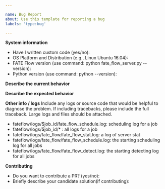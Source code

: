 ```yaml
---

name: Bug Report
about: Use this template for reporting a bug
labels: 'type:bug'

---
```


**System information**

- Have I written custom code (yes/no):
- OS Platform and Distribution (e.g., Linux Ubuntu 16.04):
- FATE Flow version (use command: python fate_flow_server.py --version):
- Python version (use command: python --version):

**Describe the current behavior**

**Describe the expected behavior**

**Other info / logs** Include any logs or source code that would be helpful to
diagnose the problem. If including tracebacks, please include the full
traceback. Large logs and files should be attached.

- fateflow/logs/$job_id/fate_flow_schedule.log: scheduling log for a job
- fateflow/logs/$job_id/* : all logs for a job
- fateflow/logs/fate_flow/fate_flow_stat.log: a log of server stat
- fateflow/logs/fate_flow/fate_flow_schedule.log: the starting scheduling log for all jobs
- fateflow/logs/fate_flow/fate_flow_detect.log: the starting detecting log for all jobs

**Contributing**

- Do you want to contribute a PR? (yes/no):
- Briefly describe your candidate solution(if contributing):
